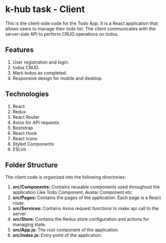 # k-hub task - Client
This is the client-side code for the Todo App. It is a React application that allows users to manage their todo list. The client communicates with the server-side API to perform CRUD operations on todos.

## Features
<ol>
    <li>User registration and login.</li>
    <li>todos CRUD.</li>
    <li>Mark todos as completed.</li>
    <li>Responsive design for mobile and desktop.</li>
</ol>

## Technologies
<ol>
    <li>React</li>
    <li>Redux</li>
    <li>React Router</li>
    <li>Axios for API requests</li>
    <li>Bootstrap</li>
    <li>React Hook</li>
    <li>React Icons</li>
    <li>Styled Components</li>
    <li>ESLint</li>
</ol>

## Folder Structure

The client code is organized into the following directories:
<ol>
    <li><strong>src/Components: </strong>Contains reusable components used throughout the application Like Todo Component, Avatar Component etc.</li>
    <li><strong>src/Pages: </strong>Contains the pages of the application. Each page is a React route.</li>
    <li><strong>src/Services: </strong>Contains Axios request functions to make api call to the server</li>
    <li><strong>src/Store: </strong>Contains the Redux store configuration and actions for managing state.</li>
    <li><strong>src/App.js: </strong>The root component of the application.</li>
    <li><strong>src/index.js: </strong>Entry point of the application.</li>
</ol>
